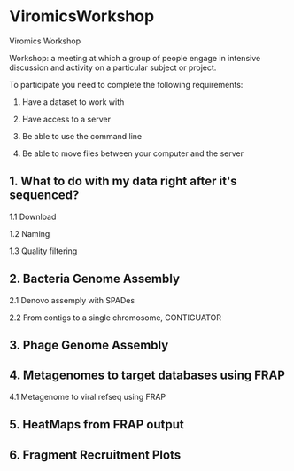 # ViromicsWorkshop

Viromics Workshop

Workshop: a meeting at which a group of people engage in intensive discussion and activity on a particular subject or project.

To participate you need to complete the following requirements: 

1) Have a dataset to work with 

2) Have access to a server

3) Be able to use the command line

4) Be able to move files between your computer and the server

## 1. What to do with my data right after it's sequenced?

1.1 Download

1.2 Naming

1.3 Quality filtering

## 2. Bacteria Genome Assembly

2.1 Denovo assemply with SPADes

2.2 From contigs to a single chromosome, CONTIGUATOR

## 3. Phage Genome Assembly 

## 4. Metagenomes to target databases using FRAP

4.1 Metagenome to viral refseq using FRAP 

## 5. HeatMaps from FRAP output

## 6. Fragment Recruitment Plots 
